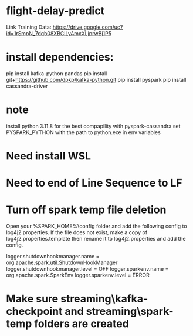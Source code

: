 # flight-delay-predict

Link Training Data: https://drive.google.com/uc?id=1rSmpN_7dqb08XBCILyAmxXLjprwBj1P5

# install dependencies:
pip install kafka-python pandas
pip install git+https://github.com/dpkp/kafka-python.git
pip install pyspark
pip install cassandra-driver

# note
install python 3.11.8 for the best compapility with pyspark-cassandra
set PYSPARK_PYTHON with the path to python.exe in env variables

# Need install WSL

# Need to end of Line Sequence to LF

# Turn off spark temp file deletion
Open your %SPARK_HOME%\config folder and add the following config to log4j2.properties.
If the file does not exist, make a copy of log4j2.properties.template then rename it to log4j2.properties and add the config.

logger.shutdownhookmanager.name = org.apache.spark.util.ShutdownHookManager
logger.shutdownhookmanager.level = OFF
logger.sparkenv.name = org.apache.spark.SparkEnv
logger.sparkenv.level = ERROR

# Make sure streaming\kafka-checkpoint and streaming\spark-temp folders are created
